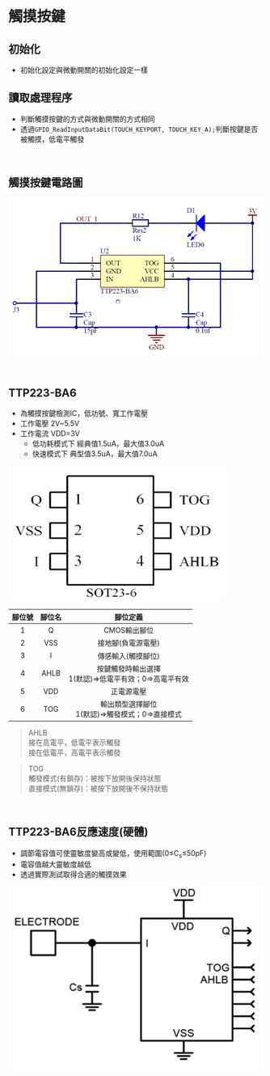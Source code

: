 # 觸摸按鍵

## 初始化
* 初始化設定與微動開關的初始化設定一樣<br>

## 讀取處理程序
* 判斷觸摸按鍵的方式與微動開關的方式相同<br>
* 透過`GPIO_ReadInputDataBit(TOUCH_KEYPORT, TOUCH_KEY_A);`判斷按鍵是否被觸摸，低電平觸發<br>

<br>

## 觸摸按鍵電路圖
![image](https://github.com/hamster-allen/STM32_Learn/blob/master/DAY_0122/%E8%A7%B8%E6%91%B8%E6%8C%89%E9%8D%B5%E9%9B%BB%E8%B7%AF%E5%9C%96.png)

<br>

## TTP223-BA6

* 為觸摸按鍵檢測IC，低功號、寬工作電壓<br>
* 工作電壓 2V~5.5V<br>
* 工作電流 VDD=3V
  * 低功耗模式下 經典值1.5uA，最大值3.0uA
  * 快速模式下 典型值3.5uA，最大值7.0uA


![image](https://github.com/hamster-allen/STM32_Learn/blob/master/DAY_0122/%E8%A7%B8%E6%91%B8%E6%8C%89%E9%8D%B5%E6%AA%A2%E6%B8%ACIC.png)

|腳位號|腳位名|腳位定義|
|:---:|:---:|:---:|
|1|Q|CMOS輸出腳位|
|2|VSS|接地腳(負電源電壓)|
|3|I|傳感輸入(觸摸腳位)|
|4|AHLB|按鍵觸發時輸出選擇<br>1(默認)=>低電平有效；0=>高電平有效|
|5|VDD|正電源電壓|
|6|TOG|輸出類型選擇腳位<br>1(默認)=>觸發模式；0=>直接模式|

> AHLB<br>
> 接在高電平，低電平表示觸發<br>
> 接在低電平，高電平表示觸發<br>

> TOG<br>
> 觸發模式(有鎖存)：被按下放開後保持狀態<br>
> 直接模式(無鎖存)：被按下放開後不保持狀態<br>

<br>

## TTP223-BA6反應速度(硬體)

* 調節電容值可使靈敏度變高或變低，使用範圍(0≤C<sub>s</sub>≤50pF)<br>
* 電容值越大靈敏度越低<br>
* 透過實際測試取得合適的觸摸效果<br>

![image](https://github.com/hamster-allen/STM32_Learn/blob/master/DAY_0122/%E8%A7%B8%E6%91%B8%E6%8C%89%E9%8D%B5%E5%8F%8D%E6%98%A0%E9%80%9F%E5%BA%A6.png)















